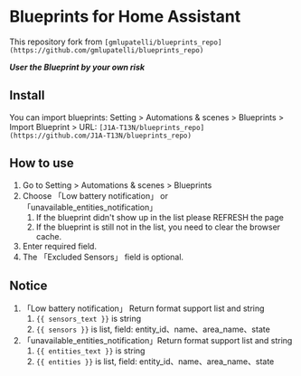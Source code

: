 # Blueprints for Home Assistant
This repository fork from `[gmlupatelli/blueprints_repo](https://github.com/gmlupatelli/blueprints_repo)`

***User the Blueprint by your own risk***

## Install

You can import blueprints: Setting > Automations & scenes > Blueprints > Import Blueprint > URL: `[J1A-T13N/blueprints_repo](https://github.com/J1A-T13N/blueprints_repo)`

## How to use

1. Go to Setting > Automations & scenes > Blueprints
2. Choose 「Low battery notification」 or 「unavailable_entities_notification」
   1. If the blueprint didn't show up in the list please REFRESH the page
   2. If the blueprint is still not in the list, you need to clear the browser cache.
2. Enter required field.
3. The 「Excluded Sensors」 field is optional.

## Notice

1. 「Low battery notification」 Return format support list and string
   1. `{{ sensors_text }}` is string
   2. `{{ sensors }}` is list, field: entity_id、name、area_name、state
2. 「unavailable_entities_notification」Return format support list and string
   1. `{{ entities_text }}` is string
   2. `{{ entities }}` is list, field: entity_id、name、area_name、state
